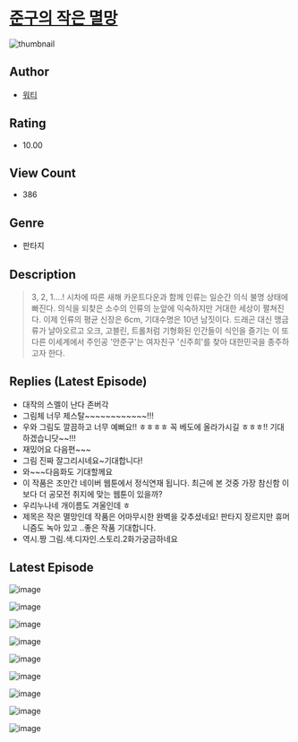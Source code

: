 # [준구의 작은 멸망](https://comic.naver.com/challenge/list?titleId=810680)
![thumbnail](https://image-comic.pstatic.net/user_contents_data/challenge_comic/2023/05/24/180602/upload_7293351315679700068_480x623.jpeg)

## Author
- [워티](https://comic.naver.com/artistTitle?id=180602)

## Rating
- 10.00

## View Count
- 386

## Genre
- 판타지

## Description
> 3, 2, 1....! 시차에 따른 새해 카운트다운과 함께 인류는 일순간 의식 불명 상태에 빠진다. 의식을 되찾은 소수의 인류의 눈앞에 익숙하지만 거대한 세상이 펼쳐진다. 이제 인류의 평균 신장은 6cm, 기대수명은 10년 남짓이다. 드래곤 대신 맹금류가 날아오르고 오크, 고블린, 트롤처럼 기형화된 인간들이 식인을 즐기는 이 또 다른 이세계에서 주인공 '안준구'는 여자친구 '신주희'를 찾아 대한민국을 종주하고자 한다.

## Replies (Latest Episode)
- 대작의 스멜이 난다 존버각
- 그림체 너무 제스탈~~~~~~~~~~~~!!!
- 우와 그림도 깔끔하고 너무 예뻐요!! ㅎㅎㅎㅎ 꼭 베도에 올라가시길 ㅎㅎㅎ!! 기대하겠습니닷~~!!!
- 재밌어요 다음편~~~
- 그림 진짜 잘그리시네요~기대합니다!
- 와~~~다음화도 기대할께요
- 이 작품은 조만간 네이버 웹툰에서 정식연재 됩니다. 최근에 본 것중 가장 참신함 이보다 더 공모전 취지에 맞는 웹툰이 있을까?
- 우리누나네 개이름도 겨울인데 ㅎ
- 제목은 작은 멸망인데 작품은 어마무시한 완벽을 갖추셨네요! 판타지 장르지만 휴머니즘도 녹아 있고 ..좋은 작품 기대합니다.
- 역시.짱 그림.색.디자인.스토리.2화가궁금하네요

## Latest Episode
![image](https://image-comic.pstatic.net/user_contents_data/challenge_comic/2023/05/24/180602/upload_7003719986375188788.jpeg)

![image](https://image-comic.pstatic.net/user_contents_data/challenge_comic/2023/05/24/180602/upload_7017226390686949733.jpeg)

![image](https://image-comic.pstatic.net/user_contents_data/challenge_comic/2023/05/24/180602/upload_7077235523369328945.jpeg)

![image](https://image-comic.pstatic.net/user_contents_data/challenge_comic/2023/05/24/180602/upload_7004003655291855202.jpeg)

![image](https://image-comic.pstatic.net/user_contents_data/challenge_comic/2023/05/24/180602/upload_3559586669440611170.jpeg)

![image](https://image-comic.pstatic.net/user_contents_data/challenge_comic/2023/05/24/180602/upload_7090467252459550817.jpeg)

![image](https://image-comic.pstatic.net/user_contents_data/challenge_comic/2023/05/24/180602/upload_3763146033726961208.jpeg)

![image](https://image-comic.pstatic.net/user_contents_data/challenge_comic/2023/05/24/180602/upload_7017797230478386745.jpeg)

![image](https://image-comic.pstatic.net/user_contents_data/challenge_comic/2023/05/24/180602/upload_7005404432988201826.jpeg)
